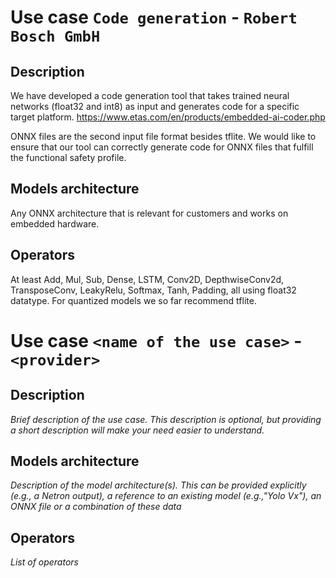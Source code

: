 # Use case `Code generation` - `Robert Bosch GmbH`

## Description
We have developed a code generation tool that takes trained neural networks (float32 and int8) as input and generates code for a specific target platform. 
https://www.etas.com/en/products/embedded-ai-coder.php

ONNX files are the second input file format besides tflite.
We would like to ensure that our tool can correctly generate code for ONNX files that fulfill the functional safety profile.

## Models architecture
Any ONNX architecture that is relevant for customers and works on embedded hardware.

## Operators
At least Add, Mul, Sub, Dense, LSTM, Conv2D, DepthwiseConv2d, TransposeConv, LeakyRelu, Softmax, Tanh, Padding, all using float32 datatype.
For quantized models we so far recommend tflite.

# Use case `<name of the use case>` - `<provider>`

## Description
_Brief description of the use case. This description is optional, but providing a short description will make your need easier to understand._

## Models architecture
_Description of the model architecture(s). This can be provided explicitly (e.g., a Netron output), a reference to an existing model (e.g.,"Yolo Vx"), an ONNX file or a combination of these data_

## Operators
_List of operators_


